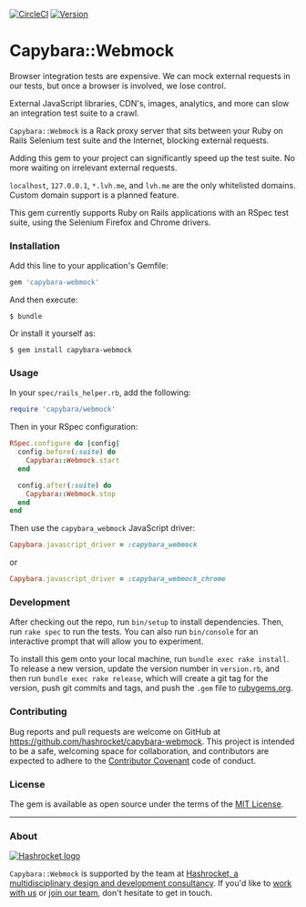 [![CircleCI](https://circleci.com/gh/hashrocket/capybara-webmock.svg?style=svg)](https://circleci.com/gh/hashrocket/capybara-webmock)
[![Version](https://img.shields.io/gem/v/capybara-webmock.svg?style=flat)](https://rubygems.org/gems/capybara-webmock)

# Capybara::Webmock

Browser integration tests are expensive. We can mock external requests in our
tests, but once a browser is involved, we lose control.

External JavaScript libraries, CDN's, images, analytics, and more can slow an
integration test suite to a crawl.

`Capybara::Webmock` is a Rack proxy server that sits between your Ruby on Rails
Selenium test suite and the Internet, blocking external requests.

Adding this gem to your project can significantly speed up the test suite. No
more waiting on irrelevant external requests.

`localhost`, `127.0.0.1`, `*.lvh.me`, and `lvh.me` are the only whitelisted domains. Custom domain
support is a planned feature.

This gem currently supports Ruby on Rails applications with an RSpec test
suite, using the Selenium Firefox and Chrome drivers.

### Installation

Add this line to your application's Gemfile:

```ruby
gem 'capybara-webmock'
```

And then execute:

```
$ bundle
```

Or install it yourself as:

```
$ gem install capybara-webmock
```

### Usage

In your `spec/rails_helper.rb`, add the following:

```ruby
require 'capybara/webmock'
```

Then in your RSpec configuration:

```ruby
RSpec.configure do |config|
  config.before(:suite) do
    Capybara::Webmock.start
  end

  config.after(:suite) do
    Capybara::Webmock.stop
  end
end
```

Then use the `capybara_webmock` JavaScript driver:

```ruby
Capybara.javascript_driver = :capybara_webmock
```

or

```ruby
Capybara.javascript_driver = :capybara_webmock_chrome
```

### Development

After checking out the repo, run `bin/setup` to install dependencies. Then, run
`rake spec` to run the tests. You can also run `bin/console` for an interactive
prompt that will allow you to experiment.

To install this gem onto your local machine, run `bundle exec rake install`. To
release a new version, update the version number in `version.rb`, and then run
`bundle exec rake release`, which will create a git tag for the version, push
git commits and tags, and push the `.gem` file to
[rubygems.org](https://rubygems.org).

### Contributing

Bug reports and pull requests are welcome on GitHub at
https://github.com/hashrocket/capybara-webmock. This project is intended to be
a safe, welcoming space for collaboration, and contributors are expected to
adhere to the [Contributor Covenant](http://contributor-covenant.org) code of
conduct.

### License

The gem is available as open source under the terms of the [MIT
License](http://opensource.org/licenses/MIT).

---

### About

[![Hashrocket logo](https://hashrocket.com/hashrocket_logo.svg)](https://hashrocket.com)

`Capybara::Webmock` is supported by the team at [Hashrocket, a multidisciplinary
design and development consultancy](https://hashrocket.com). If you'd like to
[work with us](https://hashrocket.com/contact-us/hire-us) or [join our
team](https://hashrocket.com/contact-us/jobs), don't hesitate to get in touch.

